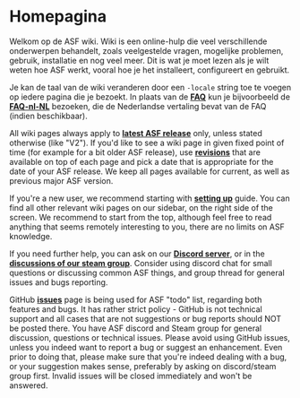 # Homepagina

Welkom op de ASF wiki. Wiki is een online-hulp die veel verschillende onderwerpen behandelt, zoals veelgestelde vragen, mogelijke problemen, gebruik, installatie en nog veel meer. Dit is wat je moet lezen als je wilt weten hoe ASF werkt, vooral hoe je het installeert, configureert en gebruikt.

Je kan de taal van de wiki veranderen door een `-locale` string toe te voegen op iedere pagina die je bezoekt. In plaats van de **[FAQ](https://github.com/JustArchi/ArchiSteamFarm/wiki/FAQ)** kun je bijvoorbeeld de **[FAQ-nl-NL](https://github.com/JustArchi/ArchiSteamFarm/wiki/FAQ-ru-RU)** bezoeken, die de Nederlandse vertaling bevat van de FAQ (indien beschikbaar).

All wiki pages always apply to **[latest ASF release](https://github.com/JustArchi/ArchiSteamFarm/releases)** only, unless stated otherwise (like "V2"). If you'd like to see a wiki page in given fixed point of time (for example for a bit older ASF release), use **[revisions](https://github.com/JustArchi/ArchiSteamFarm/wiki/_history)** that are available on top of each page and pick a date that is appropriate for the date of your ASF release. We keep all pages available for current, as well as previous major ASF version.

If you're a new user, we recommend starting with **[setting up](https://github.com/JustArchi/ArchiSteamFarm/wiki/Setting-up)** guide. You can find all other relevant wiki pages on our sidebar, on the right side of the screen. We recommend to start from the top, although feel free to read anything that seems remotely interesting to you, there are no limits on ASF knowledge.

If you need further help, you can ask on our **[Discord server](https://discord.gg/hSQgt8j)**, or in the **[discussions of our steam group](https://steamcommunity.com/groups/ascfarm/discussions/1)**. Consider using discord chat for small questions or discussing common ASF things, and group thread for general issues and bugs reporting.

GitHub **[issues](https://github.com/JustArchi/ArchiSteamFarm/issues)** page is being used for ASF "todo" list, regarding both features and bugs. It has rather strict policy - GitHub is not technical support and all cases that are not suggestions or bug reports should NOT be posted there. You have ASF discord and Steam group for general discussion, questions or technical issues. Please avoid using GitHub issues, unless you indeed want to report a bug or suggest an enhancement. Even prior to doing that, please make sure that you're indeed dealing with a bug, or your suggestion makes sense, preferably by asking on discord/steam group first. Invalid issues will be closed immediately and won't be answered.